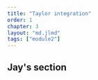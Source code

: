 ```yaml
---
title: "Taylor integration"
order: 1
chapter: 3
layout: "md.jlmd"
tags: ["module2"]
---
```


## Jay's section
